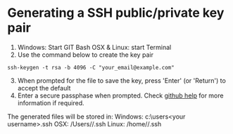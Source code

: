 # Generating a SSH public/private key pair

1. Windows: Start GIT Bash
OSX & Linux: start Terminal
1. Use the command below to create the key pair
```
ssh-keygen -t rsa -b 4096 -C "your_email@example.com"
```
3. When prompted for the file to save the key, press 'Enter' (or 'Return') to accept the default
1. Enter a secure passphase when prompted. Check [github help](https://help.github.com/articles/working-with-ssh-key-passphrases/) for more information if required.

The generated files will be stored in:
Windows: c:\users\<your username>\.ssh
OSX: /Users/<your username>/.ssh
Linux: /home/<your username>/.ssh